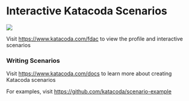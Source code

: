 # Interactive Katacoda Scenarios

[![](http://shields.katacoda.com/katacoda/fdac/count.svg)](https://www.katacoda.com/fdac "Get your profile on Katacoda.com")

Visit https://www.katacoda.com/fdac to view the profile and interactive scenarios

### Writing Scenarios
Visit https://www.katacoda.com/docs to learn more about creating Katacoda scenarios

For examples, visit https://github.com/katacoda/scenario-example

